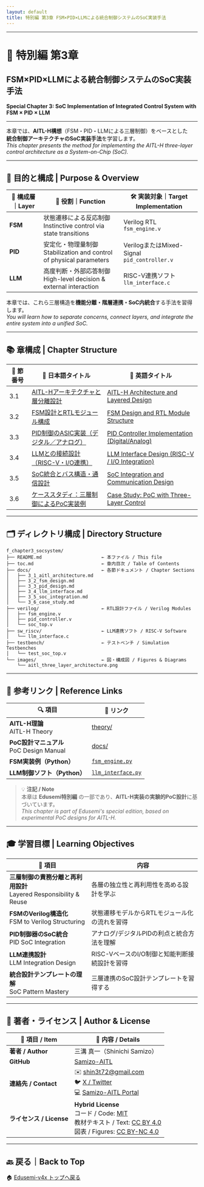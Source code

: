 ```yaml
---
layout: default
title: 特別編 第3章 FSM×PID×LLMによる統合制御システムのSoC実装手法
---
```


---

# 🧠 特別編 第3章  
## FSM×PID×LLMによる統合制御システムのSoC実装手法  
**Special Chapter 3: SoC Implementation of Integrated Control System with FSM × PID × LLM**

---

本章では、**AITL-H構想**（FSM・PID・LLMによる三層制御）をベースとした  
**統合制御アーキテクチャのSoC実装手法**を学習します。  
*This chapter presents the method for implementing the AITL-H three-layer control architecture as a System-on-Chip (SoC).*

---

## 🎯 目的と構成 | Purpose & Overview

| 🧩 構成層｜Layer | 🔧 役割｜Function | 🛠️ 実装対象｜Target Implementation |
|------------------|----------------------|------------------------------|
| **FSM**          | 状態遷移による反応制御<br>Instinctive control via state transitions | Verilog RTL<br>`fsm_engine.v` |
| **PID**          | 安定化・物理量制御<br>Stabilization and control of physical parameters | VerilogまたはMixed-Signal<br>`pid_controller.v` |
| **LLM**          | 高度判断・外部応答制御<br>High-level decision & external interaction | RISC-V連携ソフト<br>`llm_interface.c` |

本章では、これら三層構造を**機能分離・階層連携・SoC内統合**する手法を習得します。  
*You will learn how to separate concerns, connect layers, and integrate the entire system into a unified SoC.*

---

## 📚 章構成 | Chapter Structure

| 🚩 節番号 | 📖 日本語タイトル | 📘 英語タイトル |
|-----------|------------------|------------------|
| 3.1 | [AITL-Hアーキテクチャと層分離設計](docs/3_1_aitl_architecture.md) | [AITL-H Architecture and Layered Design](docs/3_1_aitl_architecture.md) |
| 3.2 | [FSM設計とRTLモジュール構成](docs/3_2_fsm_design.md) | [FSM Design and RTL Module Structure](docs/3_2_fsm_design.md) |
| 3.3 | [PID制御のASIC実装（デジタル／アナログ）](docs/3_3_pid_design.md) | [PID Controller Implementation (Digital/Analog)](docs/3_3_pid_design.md) |
| 3.4 | [LLMとの接続設計（RISC-V・I/O連携）](docs/3_4_llm_interface.md) | [LLM Interface Design (RISC-V / I/O Integration)](docs/3_4_llm_interface.md) |
| 3.5 | [SoC統合とバス構造・通信設計](docs/3_5_soc_integration.md) | [SoC Integration and Communication Design](docs/3_5_soc_integration.md) |
| 3.6 | [ケーススタディ：三層制御によるPoC実装例](docs/3_6_case_study.md) | [Case Study: PoC with Three-Layer Control](docs/3_6_case_study.md) |

---

## 🗂️ ディレクトリ構成 | Directory Structure

```plaintext
f_chapter3_socsystem/
├── README.md                      ← 本ファイル / This file
├── toc.md                         ← 章内目次 / Table of Contents
├── docs/                          ← 各節ドキュメント / Chapter Sections
│   ├── 3_1_aitl_architecture.md
│   ├── 3_2_fsm_design.md
│   ├── 3_3_pid_design.md
│   ├── 3_4_llm_interface.md
│   ├── 3_5_soc_integration.md
│   └── 3_6_case_study.md
├── verilog/                       ← RTL設計ファイル / Verilog Modules
│   ├── fsm_engine.v
│   ├── pid_controller.v
│   └── soc_top.v
├── sw_riscv/                      ← LLM連携ソフト / RISC-V Software
│   └── llm_interface.c
├── testbench/                     ← テストベンチ / Simulation Testbenches
│   └── test_soc_top.v
└── images/                        ← 図・構成図 / Figures & Diagrams
    └── aitl_three_layer_architecture.png
```

---

## 🔗 参考リンク | Reference Links

| 🔍 項目 | 📎 リンク |
|--------|------------|
| **AITL-H理論**<br>AITL-H Theory | [theory/](https://github.com/Samizo-AITL/AITL-H/tree/main/theory) |
| **PoC設計マニュアル**<br>PoC Design Manual | [docs/](https://github.com/Samizo-AITL/AITL-H/tree/main/docs) |
| **FSM実装例（Python）** | [`fsm_engine.py`](https://github.com/Samizo-AITL/AITL-H/blob/main/implementary/fsm_engine/fsm_engine.py) |
| **LLM制御ソフト（Python）** | [`llm_interface.py`](https://github.com/Samizo-AITL/AITL-H/blob/main/implementary/llm_interface.py) |

> 💡 **注記 / Note**  
> 本章は **Edusemi特別編** の一部であり、**AITL-H実装の実験的PoC設計**に基づいています。  
> *This chapter is part of Edusemi's special edition, based on experimental PoC designs for AITL-H.*

---

## 🎓 学習目標 | Learning Objectives

| 🎯 項目 | 内容 |
|--------|------|
| **三層制御の責務分離と再利用設計**<br>Layered Responsibility & Reuse | 各層の独立性と再利用性を高める設計を学ぶ |
| **FSMのVerilog構造化**<br>FSM to Verilog Structuring | 状態遷移モデルからRTLモジュール化の流れを習得 |
| **PID制御器のSoC統合**<br>PID SoC Integration | アナログ/デジタルPIDの利点と統合方法を理解 |
| **LLM連携設計**<br>LLM Integration Design | RISC-VベースのI/O制御と知能判断接続設計を習得 |
| **統合設計テンプレートの理解**<br>SoC Pattern Mastery | 三層連携のSoC設計テンプレートを習得する |

---

## 👤 **著者・ライセンス | Author & License**

| 📌 項目 / Item | 📄 内容 / Details |
|------|------|
| **著者 / Author** | 三溝 真一（Shinichi Samizo） |
| **GitHub** | [Samizo-AITL](https://github.com/Samizo-AITL) |
| **連絡先 / Contact** | ✉️ [shin3t72@gmail.com](mailto:shin3t72@gmail.com)<br>🐦 [X / Twitter](https://x.com/shin3t72)<br>💻 [Samizo-AITL Portal](https://samizo-aitl.github.io/) |
| **ライセンス / License** | **Hybrid License**<br>コード / Code: [MIT](https://opensource.org/licenses/MIT)<br>教材テキスト / Text: [CC BY 4.0](https://creativecommons.org/licenses/by/4.0/)<br>図表 / Figures: [CC BY-NC 4.0](https://creativecommons.org/licenses/by-nc/4.0/) |

---

## 🔙 戻る｜Back to Top

🏠 [Edusemi-v4x トップへ戻る](../README.md)
